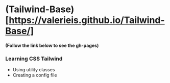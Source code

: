 # (Tailwind-Base)[https://valerieis.github.io/Tailwind-Base/]
#### (Follow the link below to see the gh-pages)
### Learning CSS Tailwind 
- Using utility classes 
- Creating a config file
